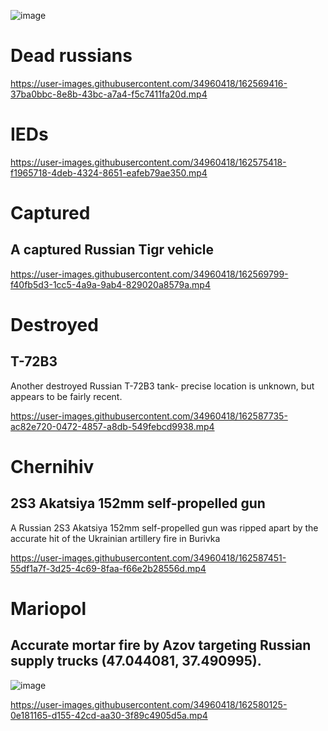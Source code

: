 ![image](https://user-images.githubusercontent.com/34960418/162573862-e7166145-27ef-4288-9ced-3ee3f5849532.png)


# Dead russians

https://user-images.githubusercontent.com/34960418/162569416-37ba0bbc-8e8b-43bc-a7a4-f5c7411fa20d.mp4


# IEDs

https://user-images.githubusercontent.com/34960418/162575418-f1965718-4deb-4324-8651-eafeb79ae350.mp4


# Captured

## A captured Russian Tigr vehicle

https://user-images.githubusercontent.com/34960418/162569799-f40fb5d3-1cc5-4a9a-9ab4-829020a8579a.mp4


# Destroyed

## T-72B3

Another destroyed Russian T-72B3 tank- precise location is unknown, but appears to be fairly recent.

https://user-images.githubusercontent.com/34960418/162587735-ac82e720-0472-4857-a8db-549febcd9938.mp4


# Chernihiv

## 2S3 Akatsiya 152mm self-propelled gun

A Russian 2S3 Akatsiya 152mm self-propelled gun was ripped apart by the accurate hit of the Ukrainian artillery fire in Burivka

https://user-images.githubusercontent.com/34960418/162587451-55df1a7f-3d25-4c69-8faa-f66e2b28556d.mp4


# Mariopol

## Accurate mortar fire by Azov targeting Russian supply trucks (47.044081, 37.490995).

![image](https://user-images.githubusercontent.com/34960418/162580165-d591f5f3-e6b8-4653-aabd-e0269f83f49f.png)

https://user-images.githubusercontent.com/34960418/162580125-0e181165-d155-42cd-aa30-3f89c4905d5a.mp4

